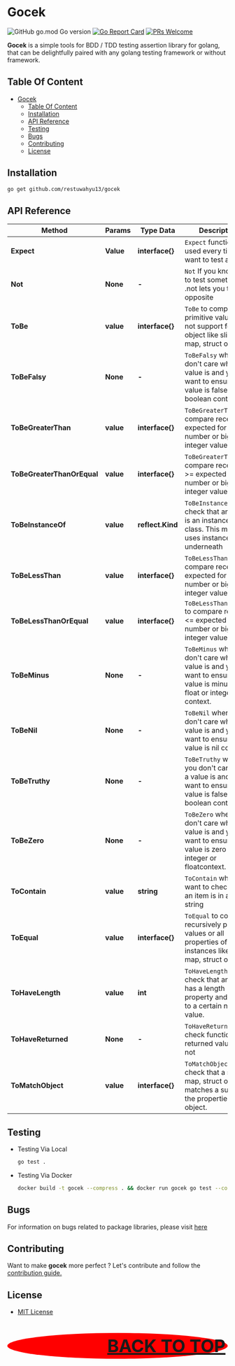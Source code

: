 # Gocek

![GitHub go.mod Go version](https://img.shields.io/github/go-mod/go-version/restuwahyu13/gocek?style=flat)
[![Go Report Card](https://goreportcard.com/badge/github.com/restuwahyu13/gocek)](https://goreportcard.com/report/github.com/restuwahyu13/gocek)
[![PRs Welcome](https://img.shields.io/badge/PRs-welcome-brightgreen.svg?style=flat-square)](https://github.com/restuwahyu13/gocek/blob/master/CONTRIBUTING.md)


**Gocek** is a simple tools for BDD / TDD testing assertion library for golang, that can be delightfully paired with any golang testing framework or without framework.


## Table Of Content

- [Gocek](#gocek)
  - [Table Of Content](#table-of-content)
  - [Installation](#installation)
  - [API Reference](#api-reference)
  - [Testing](#testing)
  - [Bugs](#bugs)
  - [Contributing](#contributing)
  - [License](#license)

## Installation

```bash
go get github.com/restuwahyu13/gocek
```

## API Reference

| **Method**                 | **Params** | **Type Data**    | **Description**                                                                                                           |
| -------------------------- | ---------- | ---------------- | ------------------------------------------------------------------------------------------------------------------------- |
| **Expect**                 | **Value**  | **interface{}**  | `Expect` function is used every time you want to test a value.                                                            |
| **Not**                    | **None**   | **-**            | `Not` If you know how to test something, .not lets you test its opposite                                                  |
| **ToBe**                   | **value**  | **interface{}**  | `ToBe` to compare primitive values, but not support for type object like slice, map, struct or array.                                  |
| **ToBeFalsy**              | **None**   | **-**            | `ToBeFalsy` when you don't care what a value is and you want to ensure a value is false in a boolean context.             |
| **ToBeGreaterThan**        | **value**  | **interface{}**  | `ToBeGreaterThan `to compare received > expected for number or big integer values                                         |
| **ToBeGreaterThanOrEqual** | **value**  | **interface{}**  | `ToBeGreaterThan` to compare received >= expected for number or big integer values                                        |
| **ToBeInstanceOf**         | **value**  | **reflect.Kind** | `ToBeInstanceOf` to check that an object is an instance of a class. This matcher uses instanceof underneath               |
| **ToBeLessThan**           | **value**  | **interface{}**  | `ToBeLessThan`to compare received < expected for number or big integer values                                             |
| **ToBeLessThanOrEqual**    | **value**  | **interface{}**  | `ToBeLessThanOrEqual` to compare received <= expected for number or big integer values                                    |
| **ToBeMinus**              | **None**   | **-**            | `ToBeMinus` when you don't care what a value is and you want to ensure a value is minus in a float or integer context.    |
| **ToBeNil**                | **None**   | **-**            | `ToBeNil` when you don't care what a value is and you want to ensure a value is nil context.                              |
| **ToBeTruthy**             | **None**   | **-**            | `ToBeTruthy` when you don't care what a value is and you want to ensure a value is false in a boolean context.            |
| **ToBeZero**               | **None**   | **-**            | `ToBeZero` when you don't care what a value is and you want to ensure a value is zero in a integer or floatcontext.       |
| **ToContain**              | **value**  | **string**       | `ToContain` when you want to check that an item is in an string                                                           |
| **ToEqual**                | **value**  | **interface{}**  | `ToEqual` to compare recursively primitive values or all properties of object instances like slice, map, struct or array. |
| **ToHaveLength**           | **value**  | **int**          | `ToHaveLength` to check that an object has a length property and it is set to a certain numeric value.                    |
| **ToHaveReturned**         | **None**   | **-**            | `ToHaveReturned` to check function returned value or not                                                                  |
| **ToMatchObject**          | **value**  | **interface{}**  | `ToMatchObject` to check that a slice, map, struct or array matches a subset of the properties of an object.              |

## Testing

- Testing Via Local

  ```sh
  go test .
  ```

- Testing Via Docker

  ```sh
  docker build -t gocek --compress . && docker run gocek go test --cover -v --failfast .
  ```

## Bugs

For information on bugs related to package libraries, please visit [here](https://github.com/restuwahyu13/gocek/issues)

## Contributing

Want to make **gocek** more perfect ? Let's contribute and follow the
[contribution guide.](https://github.com/restuwahyu13/gocek/blob/main/CONTRIBUTING.md)

## License

- [MIT License](https://github.com/restuwahyu13/gocek/blob/master/LICENSE.md)

<p align="right" style="padding: 5px; border-radius: 100%; background-color: red; font-size: 2.5rem;">
  <b><a href="#gocek">BACK TO TOP</a></b>
</p>
